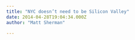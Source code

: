 ```yaml
---
title: "NYC doesn’t need to be Silicon Valley"
date: 2014-04-28T19:04:34.000Z
author: "Matt Sherman"

---
```


[](https://twitter.com/clipperhouse/status/460804530989694976)

[](https://twitter.com/clipperhouse/status/460804779560960001)

[](https://twitter.com/clipperhouse/status/460805162400239617)

[](https://twitter.com/clipperhouse/status/460806357835579392)

[](https://twitter.com/clipperhouse/status/460806713596477440)

[](https://twitter.com/clipperhouse/status/460807092392431616)

[](https://twitter.com/clipperhouse/status/460807448413372416)

[](https://twitter.com/clipperhouse/status/460807647546331136)

